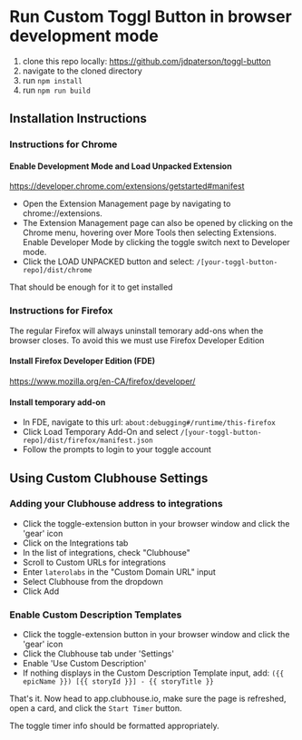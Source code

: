 # Run Custom Toggl Button in browser development mode

1. clone this repo locally: https://github.com/jdpaterson/toggl-button
2. navigate to the cloned directory
3. run `npm install`
4. run `npm run build`

## Installation Instructions

  ### Instructions for Chrome

  #### Enable Development Mode and Load Unpacked Extension

  https://developer.chrome.com/extensions/getstarted#manifest

  - Open the Extension Management page by navigating to chrome://extensions.
  - The Extension Management page can also be opened by clicking on the Chrome menu, hovering over More Tools then selecting Extensions.
  Enable Developer Mode by clicking the toggle switch next to Developer mode.
  - Click the LOAD UNPACKED button and select: `/[your-toggl-button-repo]/dist/chrome`

  That should be enough for it to get installed

  ### Instructions for Firefox

  The regular Firefox will always uninstall temorary add-ons when the browser closes. To avoid this we must use Firefox Developer Edition

  #### Install Firefox Developer Edition (FDE)
  https://www.mozilla.org/en-CA/firefox/developer/

  #### Install temporary add-on
  - In FDE, navigate to this url: `about:debugging#/runtime/this-firefox`
  - Click Load Temporary Add-On and select `/[your-toggl-button-repo]/dist/firefox/manifest.json`
  - Follow the prompts to login to your toggle account

## Using Custom Clubhouse Settings

  ### Adding your Clubhouse address to integrations
  - Click the toggle-extension button in your browser window and click the 'gear' icon
  - Click on the Integrations tab
  - In the list of integrations, check "Clubhouse"
  - Scroll to Custom URLs for integrations
  - Enter `laterolabs` in the "Custom Domain URL" input
  - Select Clubhouse from the dropdown
  - Click Add

  ### Enable Custom Description Templates
  - Click the toggle-extension button in your browser window and click the 'gear' icon
  - Click the Clubhouse tab under 'Settings'
  - Enable 'Use Custom Description'
  - If nothing displays in the Custom Description Template input, add: `({{ epicName }}) [{{ storyId }}] - {{ storyTitle }}`

  That's it. Now head to app.clubhouse.io, make sure the page is refreshed, open a card, and click the `Start Timer` button.

  The toggle timer info should be formatted appropriately.

